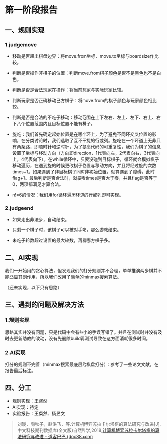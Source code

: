 # 第一阶段报告

## 一、规则实现

### 1.judgemove

* 移动是否超出棋盘边界：将move.from坐标、move.to坐标与boardsize作比较。

* 判断是否操作非棋子的位置：判断move.from棋子颜色是否不是黑色也不是白色。

* 判断是否是合法玩家在操作：将当前玩家与实际玩家比较。

* 判断玩家是否正确移动己方棋子：将move.from的棋子颜色与玩家颜色相比较。

* 判断是否是合法的不吃子移动：移动范围在上下左右、左上、左下、右上、右下八个位置范围内且目标位置不能有棋子。

* 旋吃：我们首先确定起始位置是在哪个环上，为了避免不同环交叉位置的影响，在分类讨论时，我们选取了互不干扰的行或列。旋吃在一个环道上无非只有两条路，即顺时针和逆时针，为了提高代码的可重复性，我们为棋子的信息设置了坐标与移动方向（方向即direction，1代表向左，2代表向右，3代表向上，4代表向下）。在while循环中，只要没碰到目标棋子，循环就会模拟棋子移动遍历，在遇到旋的时候更改棋子位置与移动方向，并且将经过旋的次数times+1。如果遇到了非目标棋子同时非初始位置，就算遇到了障碍，此时flag+1。最后判断是否合法时，就要看times是否大于零，并且flag是否等于0，两项都满足才算合法。

* n!=6的情况：我们用for循环遍历环道的行或列即可实现。

  

### 2.judgeend

* 如果走出非法步，自动结束。

* 只剩一个棋子时，该棋子可以被对手吃，那么游戏结束。

* 未吃子轮数超过设置的最大轮数，再看哪方棋子多。

  

## 二、AI实现

我们一开始用的贪心算法，但发现我们的打分规则并不合理，单单推演两步棋并不能凸显其副作用，所以我们改用了简单的minmax搜索算法。

（还未实现，以下只有思路）

## 三、遇到的问题及解决方法

### 1.规则实现

思路其实并没有问题，只是代码中会有些小的手误写错了。并且在测试时并没有及时去更新助教的改动，没有先删除build再测试导致在这方面消耗很多时间。

### 2.AI实现

打分的规则不完善（minmax搜索最底层给棋盘打分）：参考了一些论文文献，在报告最后标注。

## 四、分工

* 规则实现：王粲然
* AI实现：待定
* 实验报告：王粲然、杨昱文

> 刘璇，陶秋子，赵洪飞，等.计算机博弈苏拉卡尔塔棋的算法研究与改进[J].中文科技期刊数据库(全文版)自然科学,2018,[计算机博弈苏拉卡尔塔棋的算法研究与改进 - 道客巴巴 (doc88.com)](https://www.doc88.com/p-3009165882898.html)



